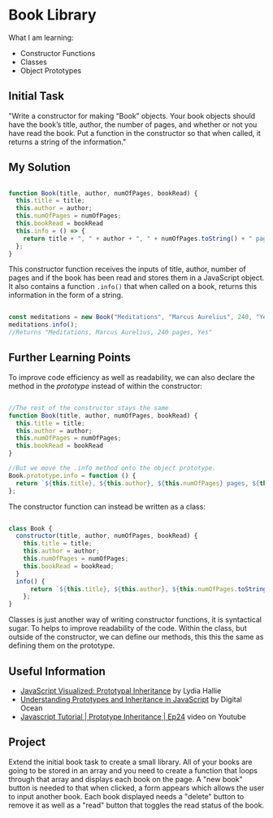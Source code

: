 # Book Library

What I am learning:

- Constructor Functions
- Classes
- Object Prototypes

## Initial Task

"Write a constructor for making “Book” objects. Your book objects should have the book’s title, author, the number of pages, and whether or not you have read the book. Put a function in the constructor so that when called, it returns a string of the information."

## My Solution

```JavaScript

function Book(title, author, numOfPages, bookRead) {
  this.title = title;
  this.author = author;
  this.numOfPages = numOfPages;
  this.bookRead = bookRead
  this.info = () => {
    return title + ", " + author + ", " + numOfPages.toString() + " pages," + bookRead;
  };
}

```

This constructor function receives the inputs of title, author, number of pages and if the book has been read and stores them in a JavaScript object. It also contains a function `.info()` that when called on a book, returns this information in the form of a string.

```JavaScript

const meditations = new Book("Meditations", "Marcus Aurelius", 240, "Yes");
meditations.info();
//Returns "Meditations, Marcus Aurelius, 240 pages, Yes"

```

## Further Learning Points

To improve code efficiency as well as readability, we can also declare the method in the _prototype_ instead of within the constructor:

```JavaScript

//The rest of the constructor stays the same
function Book(title, author, numOfPages, bookRead) {
  this.title = title;
  this.author = author;
  this.numOfPages = numOfPages;
  this.bookRead = bookRead
}

//But we move the .info method onto the object prototype.
Book.prototype.info = function () {
  return `${this.title}, ${this.author}, ${this.numOfPages} pages, ${this.bookRead}`;
};

```

The constructor function can instead be written as a class:

```JavaScript

class Book {
  constructor(title, author, numOfPages, bookRead) {
    this.title = title;
    this.author = author;
    this.numOfPages = numOfPages;
    this.bookRead = bookRead;
  }
  info() {
      return `${this.title}, ${this.author}, ${this.numOfPages.toString()} pages, ${this.bookRead}`;
    };
}

```

Classes is just another way of writing constructor functions, it is syntactical sugar. To helps to improve readability of the code. Within the class, but outside of the constructor, we can define our methods, this this the same as defining them on the prototype.

## Useful Information

- [JavaScript Visualized: Prototypal Inheritance](https://dev.to/lydiahallie/javascript-visualized-prototypal-inheritance-47co) by Lydia Hallie
- [Understanding Prototypes and Inheritance in JavaScript](https://www.digitalocean.com/community/tutorials/understanding-prototypes-and-inheritance-in-javascript) by Digital Ocean
- [Javascript Tutorial | Prototype Inheritance | Ep24](https://www.youtube.com/watch?v=sOrtAjyk4lQ) video on Youtube

## Project

Extend the initial book task to create a small library. All of your books are going to be stored in an array and you need to create a function that loops through that array and displays each book on the page. A "new book" button is needed to that when clicked, a form appears which allows the user to input another book. Each book displayed needs a "delete" button to remove it as well as a "read" button that toggles the read status of the book.
